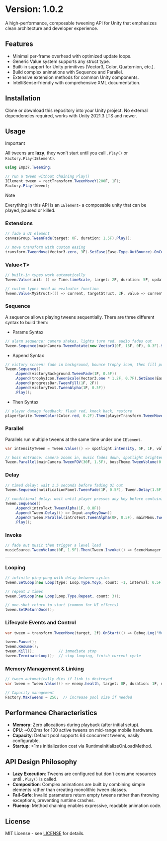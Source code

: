 # Version: 1.0.2
A high-performance, composable tweening API for Unity that emphasizes clean architecture and developer experience.

## Features
- Minimal per-frame overhead with optimized update loops.
- Generic Value<T> system supports any struct type.
- Built-in support for Unity primitives (Vector3, Color, Quaternion, etc.).
- Build complex animations with Sequence and Parallel.
- Extensive extension methods for common Unity components.
- IntelliSense-friendly with comprehensive XML documentation.

## Installation
Clone or download this repository into your Unity project. No external dependencies required, works with Unity 2021.3 LTS and newer.

## Usage
> [!IMPORTANT]
> All tweens are **lazy**, they won’t start until you call `.Play()` or `Factory.Play(IElement)`.
```csharp
using Emp37.Tweening;

// run a tween without chaining Play()
IElement tween = rectTransform.TweenMoveY(200F, 1F);
Factory.Play(tween);
```
> [!Note]
> Everything in this API is an `IElement`- a composable unity that can be played, paused or killed.
### Extensions
```csharp
// fade a UI element
canvasGroup.TweenFade(target: 0F, duration: 1.5F).Play();

// move transform with custom easing
transform.TweenMove(Vector3.zero, 3F).SetEase(Ease.Type.OutBounce).OnComplete(() => print("Finished")).Play();
```
### Value\<T>
```csharp
// built-in types work automatically
Tween.Value(init: () => Time.timeScale, target: 2F, duration: 5F, update: value => Time.timeScale = value).Play();

// custom types need an evaluator function
Tween.Value<MyStruct>(() => current, targetStruct, 2F, value => currentStruct = value, evaluator: (a, b, t) => MyStruct.Lerp(a, b, t)).Play();
```
### Sequence
A sequence allows playing tweens sequentially. There are three different syntax to build them:
- Params Syntax
```csharp
// alarm sequence: camera shakes, lights turn red, audio fades out
Tween.Sequence(mainCamera.TweenRotate(new Vector3(0F, 15F, 0F), 0.3F).SetEase(Ease.Type.InOutSine), sirenLight.TweenColor(Color.red, 0.5F), alarmSource.TweenVolume(0F, 1F)).Play();
```
- Append Syntax
```csharp
// victory screen: fade in background, bounce trophy icon, then fill progress bar, fade in victory text
Tween.Sequence()
    .Append(victoryBackground.TweenFade(1F, 0.5F))
    .Append(trophyIcon.TweenScale(Vector3.one * 1.2F, 0.7F).SetEase(Ease.Type.OutBack))
    .Append(progressBar.TweenFill(1F, 2F))
    .Append(victoryText.TweenAlpha(1F, 0.5F))
    .Play();
```
- Then Syntax
```csharp
// player damage feedback: flash red, knock back, restore
playerSprite.TweenColor(Color.red, 0.2F).Then(playerTransform.TweenMoveX(playerTransform.position.x - 1.5F, 0.3F).SetEase(Ease.Type.OutQuad)).Then(playerSprite.TweenColor(originalColor, 0.2F)).Play();
```
### Parallel
Parallels run multiple tweens at the same time under one `IElement`.
```csharp
var intensityTween = Tween.Value(() => spotlight.intensity, 5F, 1F, value => spotlight.intensity = value).SetDelay(0.2F);

// boss entrance: camera zooms in, music fades down, spotlight brightens simultaneously
Tween.Parallel(mainCamera.TweenFOV(30F, 1.5F), bossTheme.TweenVolume(0.3F, 1.5F), intensityTween).Play();
```
### Delay
```csharp
// timed delay: wait 1.5 seconds before fading UI out
Tween.Sequence(notificationPanel.TweenFade(1F, 0.5F), Tween.Delay(1.5F), notificationPanel.TweenFade(0F, 0.5F)).Play();

// conditional delay: wait until player presses any key before contuining the sequence
Tween.Sequence()
    .Append(introText.TweenAlpha(1F, 0.8F))
    .Append(Tween.Delay(() => Input.anyKeyDown))
    .Append(Tween.Parallel(introText.TweenAlpha(0F, 0.5F), mainMenu.TweenFade(1F, 1F)))
    .Play();
```
### Invoke
```csharp
// fade out music then trigger a level load
musicSource.TweenVolume(0F, 1.5F).Then(Tween.Invoke(() => SceneManager.LoadScene("NextLevel"))).Play();
```
---
### Looping
```csharp
// infinite ping-pong with delay between cycles
tween.SetLoop(new Loop(type: Loop.Type.Yoyo, count: -1, interval: 0.5F));

// repeat 3 times
tween.SetLoop(new Loop(Loop.Type.Repeat, count: 3));

// one-shot return to start (common for UI effects)
tween.SetReturnOnce();
```
### Lifecycle Events and Control
```csharp
var tween = transform.TweenMove(target, 2f).OnStart(() => Debug.Log("Moving!")).OnUpdate(progress => UpdateProgressBar(progress)).OnComplete(() => TriggerParticles()).Play();

tween.Pause();
tween.Resume();
tween.Kill();           // immediate stop
tween.TerminateLoop();  // stop looping, finish current cycle
```
### Memory Management & Linking
```csharp
// tween automatically dies if link is destroyed
var tween = Tween.Value(() => enemy.health, target: 0F, duration: 1F, update: v => enemy.health = v, link: enemy.gameObject);

// Capacity management
Factory.MaxTweens = 256;  // increase pool size if needed
```
## Performance Characteristics
- **Memory**: Zero allocations during playback (after initial setup).
- **CPU**: ~0.02ms for 100 active tweens on mid-range mobile hardware.
- **Capacity**: Default pool supports 64 concurrent tweens, easily configurable.
- **Startup**: <1ms initialization cost via RuntimeInitializeOnLoadMethod.
## API Design Philosophy
- **Lazy Execution**: Tweens are configured but don't consume resources until `.Play()` is called.
- **Composition**: Complex animations are built by combining simple elements rather than creating monolithic tween classes.
- **Fail-Safe**: Invalid parameters return empty tweens rather than throwing exceptions, preventing runtime crashes.
- **Fluency**: Method chaining enables expressive, readable animation code.

## License
MIT License - see [LICENSE](LICENSE) for details.
